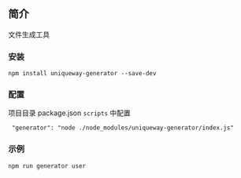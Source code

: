 ## 简介

文件生成工具

### 安装

```
npm install uniqueway-generator --save-dev
```

### 配置

项目目录 package.json `scripts` 中配置

```
 "generator": "node ./node_modules/uniqueway-generator/index.js"
```

### 示例

```
npm run generator user
```
